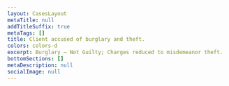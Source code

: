 ```yaml
---
layout: CasesLayout
metaTitle: null
addTitleSuffix: true
metaTags: []
title: Client accused of burglary and theft.
colors: colors-d
excerpt: Burglary – Not Guilty; Charges reduced to misdemeanor theft.
bottomSections: []
metaDescription: null
socialImage: null
---
```

